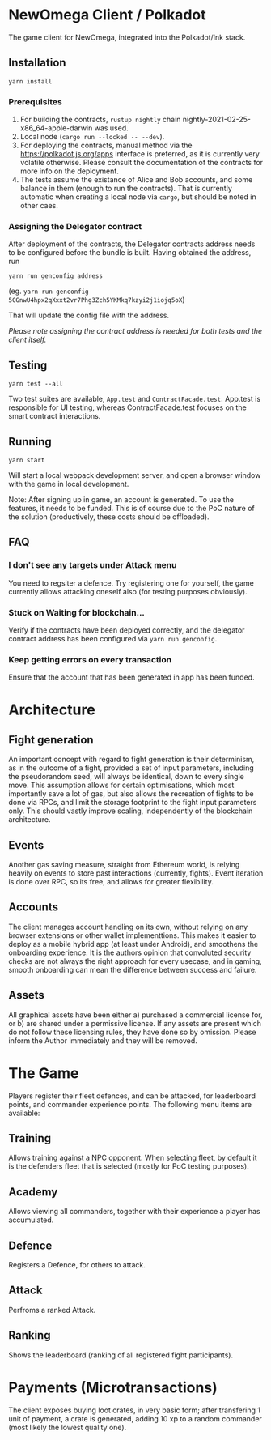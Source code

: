 # NewOmega Client / Polkadot

The game client for NewOmega, integrated into the Polkadot/Ink stack.

## Installation

```yarn install```

### Prerequisites

1. For building the contracts, ```rustup nightly``` chain nightly-2021-02-25-x86_64-apple-darwin was used.
2. Local node (```cargo run --locked -- --dev```).
3. For deploying the contracts, manual method via the https://polkadot.js.org/apps interface is preferred, as it is currently very volatile otherwise. Please consult the documentation of the contracts for more info on the deployment.
4. The tests assume the existance of Alice and Bob accounts, and some balance in them (enough to run the contracts). That is currently automatic when creating a local node via ```cargo```, but should be noted in other caes.

### Assigning the Delegator contract
After deployment of the contracts, the Delegator contracts address needs to be configured before the bundle is built. Having obtained the address, run


```yarn run genconfig address```

(eg. ```yarn run genconfig 5CGnwU4hpx2qXxxt2vr7Phg3Zch5YKMkq7kzyi2j1iojq5oX```)


That will update the config file with the address.

*Please note assigning the contract address is needed for both tests and the client itself.*

## Testing

```yarn test --all```


Two test suites are available, ```App.test``` and ```ContractFacade.test```.
App.test is responsible for UI testing, whereas ContractFacade.test focuses on the smart contract interactions.

## Running

```yarn start```

Will start a local webpack development server, and open a browser window with the game in local development.


Note: After signing up in game, an account is generated. To use the features, it needs to be funded. This is of course due to the PoC nature of the solution (productively, these costs should be offloaded).

## FAQ

### I don't see any targets under Attack menu

You need to regsiter a defence. Try registering one for yourself, the game currently allows attacking oneself also (for testing purposes obviously).

### Stuck on Waiting for blockchain...

Verify if the contracts have been deployed correctly, and the delegator contract address has been configured via ```yarn run genconfig```.

### Keep getting errors on every transaction

Ensure that the account that has been generated in app has been funded.

# Architecture

## Fight generation

An important concept with regard to fight generation is their determinism, as in the outcome of a fight, provided a set of input parameters, including the pseudorandom seed, will always be identical, down to every single move. This assumption allows for certain optimisations, which most importantly save a lot of gas, but also allows the recreation of fights to be done via RPCs, and limit the storage footprint to the fight input parameters only. This should vastly improve scaling, independently of the blockchain architecture.

## Events

Another gas saving measure, straight from Ethereum world, is relying heavily on events to store past interactions (currently, fights). Event iteration is done over RPC, so its free, and allows for greater flexibility.

## Accounts

The client manages account handling on its own, without relying on any browser extensions or other wallet implementtions. This makes it easier to deploy as a mobile hybrid app (at least under Android), and smoothens the onboarding experience. It is the authors opinion that convoluted security checks are not always the right approach for every usecase, and in gaming, smooth onboarding can mean the difference between success and failure.

## Assets

All graphical assets have been either a) purchased a commercial license for, or b) are shared under a permissive license. If any assets are present which do not follow these licensing rules, they have done so by omission. Please inform the Author immediately and they will be removed.

# The Game

Players register their fleet defences, and can be attacked, for leaderboard points, and commander experience points. The following menu items are available:

## Training

Allows training against a NPC opponent. When selecting fleet, by default it is the defenders fleet that is selected (mostly for PoC testing purposes).

## Academy

Allows viewing all commanders, together with their experience a player has accumulated.

## Defence

Registers a Defence, for others to attack.

## Attack

Perfroms a ranked Attack.

## Ranking

Shows the leaderboard (ranking of all registered fight participants).

# Payments (Microtransactions)

The client exposes buying loot crates, in very basic form; after transfering 1 unit of payment, a crate is generated, adding 10 xp to a random commander (most likely the lowest quality one).
